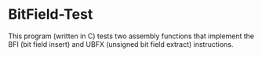 # BitField-Test
This program (written in C) tests two assembly functions that implement the BFI (bit field insert) and UBFX (unsigned bit field extract) instructions.
